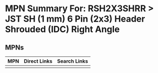 



# MPN Summary For: RSH2X3SHRR > JST SH (1 mm) 6 Pin (2x3) Header Shrouded (IDC) Right Angle

## MPNs
  

|MPN|Direct Links|Search Links|
| :--- | :--- | :--- |
||||
